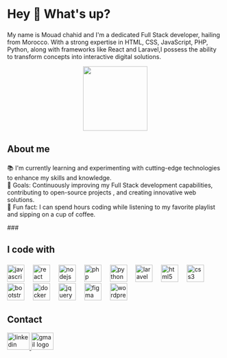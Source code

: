  <h1 align="left">Hey 👋 What's up?</h1>
                                     
###                 
<p align="left">My name is Mouad chahid and I'm a dedicated Full Stack developer, hailing from Morocco. With a  strong expertise   in HTML, CSS, JavaScript, PHP, Python, along with frameworks like React and Laravel,I possess  the ability to   transform  concepts into interactive digital  solutions.</p>  
                                                                                     
 <div style="text-align: center; ">             
      <img height="150"                                                                            
   src="https://camo.githubusercontent.com/62da68eb62b1e5f175f7d1f0191dd89a653d7908feb22d37d4a0ab07365d6791/68747470733a2f2f6d656469612e67697068792e636f6d2f6d656469612f4d3967624264396e6244724f5475314d71782f67697068792e676966" />
</div> 


###

<h2 align="left">About me</h2>

###

<p align="left">📚 I'm currently learning and experimenting with cutting-edge technologies to enhance my skills and knowledge. <br>🎯 Goals: Continuously improving my Full Stack development capabilities, contributing to open-source projects , and creating innovative web solutions.<br> 🎲 Fun fact: I can spend hours coding while listening to my favorite playlist and sipping on a cup of coffee.</p>
###

<h2 align="left">I code with</h2>

###

<div align="left">
  <img src="https://cdn.jsdelivr.net/gh/devicons/devicon/icons/javascript/javascript-original.svg" height="40" alt="javascript logo"  />
  <img width="12" />
  <img src="https://cdn.jsdelivr.net/gh/devicons/devicon/icons/react/react-original.svg" height="40" alt="react logo"  />
  <img width="12" />
  <img src="https://cdn.jsdelivr.net/gh/devicons/devicon/icons/nodejs/nodejs-original.svg" height="40" alt="nodejs logo"  />
  <img width="12" />
  <img src="https://cdn.jsdelivr.net/gh/devicons/devicon/icons/php/php-original.svg" height="40" alt="php logo"  />
  <img width="12" />
  <img src="https://cdn.jsdelivr.net/gh/devicons/devicon/icons/python/python-original.svg" height="40" alt="python logo"  />
  <img width="12" />
  <img src="https://cdn.jsdelivr.net/gh/devicons/devicon/icons/laravel/laravel-plain.svg" height="40" alt="laravel logo"  />
  <img width="12" />
  <img src="https://cdn.jsdelivr.net/gh/devicons/devicon/icons/html5/html5-original.svg" height="40" alt="html5 logo"  />
  <img width="12" />
  <img src="https://cdn.jsdelivr.net/gh/devicons/devicon/icons/css3/css3-original.svg" height="40" alt="css3 logo"  />
  <img width="12" />
  <img src="https://cdn.jsdelivr.net/gh/devicons/devicon/icons/bootstrap/bootstrap-original.svg" height="40" alt="bootstrap logo"  />
  <img width="12" />
  <img src="https://cdn.jsdelivr.net/gh/devicons/devicon/icons/docker/docker-original.svg" height="40" alt="docker logo"  />
  <img width="12" />
  <img src="https://cdn.jsdelivr.net/gh/devicons/devicon/icons/jquery/jquery-original.svg" height="40" alt="jquery logo"  />
  <img width="12" />
  <img src="https://cdn.jsdelivr.net/gh/devicons/devicon/icons/figma/figma-original.svg" height="40" alt="figma logo"  />
  <img width="12" />
  <img src="https://cdn.jsdelivr.net/gh/devicons/devicon/icons/wordpress/wordpress-original.svg" height="40" alt="wordpress logo"  />
</div>

###
<h2 align="left">Contact</h2>

<div align="left">
  <a href="https://www.linkedin.com/in/mouad-chahid" target="_blank">
    <img src="https://raw.githubusercontent.com/maurodesouza/profile-readme-generator/master/src/assets/icons/social/linkedin/default.svg" width="52" height="40" alt="linkedin logo"  />
  </a>
  <a href="mouadchahidee@gmail.com" target="_blank">
    <img src="https://raw.githubusercontent.com/maurodesouza/profile-readme-generator/master/src/assets/icons/social/gmail/default.svg" width="52" height="40" alt="gmail logo"  />
  </a>
</div> 
 


###
